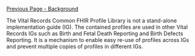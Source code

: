 [Previous Page - Background](background.html)

The Vital Records Common FHIR Profile Library is not a stand-alone implementation guide (IG). The contained profiles are used in other Vital Records IGs such as Birth and Fetal Death Reporting and Birth Defects Reporting. It is a mechanism to enable easy re-use of profiles across IGs and prevent multiple copies of profiles in different IGs.